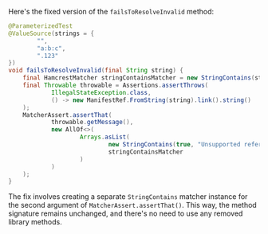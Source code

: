 Here's the fixed version of the `failsToResolveInvalid` method:

```java
@ParameterizedTest
@ValueSource(strings = {
        "",
        "a:b:c",
        ".123"
})
void failsToResolveInvalid(final String string) {
    final HamcrestMatcher stringContainsMatcher = new StringContains(string);
    final Throwable throwable = Assertions.assertThrows(
            IllegalStateException.class,
            () -> new ManifestRef.FromString(string).link().string()
    );
    MatcherAssert.assertThat(
            throwable.getMessage(),
            new AllOf<>(
                    Arrays.asList(
                            new StringContains(true, "Unsupported reference"),
                            stringContainsMatcher
                    )
            )
    );
}
```

The fix involves creating a separate `StringContains` matcher instance for the second argument of `MatcherAssert.assertThat()`. This way, the method signature remains unchanged, and there's no need to use any removed library methods.